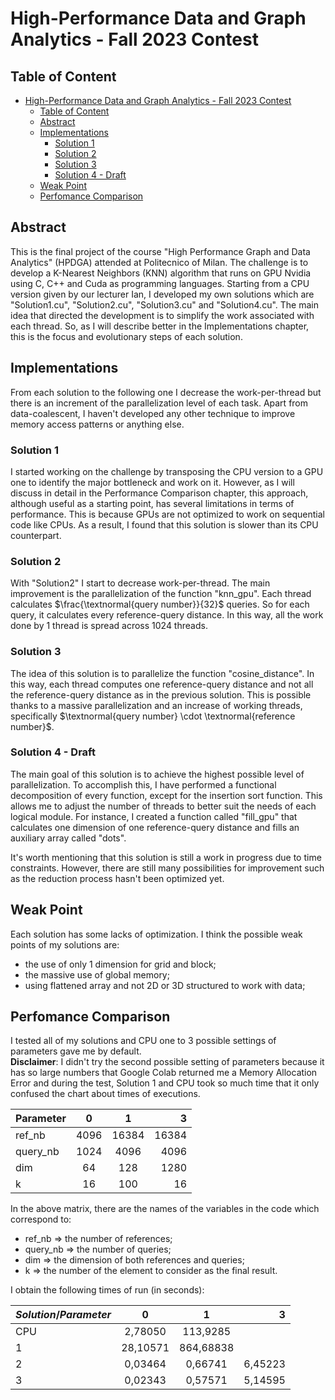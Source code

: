 # High-Performance Data and Graph Analytics - Fall 2023 Contest

## Table of Content

- [High-Performance Data and Graph Analytics - Fall 2023 Contest](#high-performance-data-and-graph-analytics---fall-2023-contest)
  - [Table of Content](#table-of-content)
  - [Abstract](#abstract)
  - [Implementations](#implementations)
    - [Solution 1](#solution-1)
    - [Solution 2](#solution-2)
    - [Solution 3](#solution-3)
    - [Solution 4 - Draft](#solution-4---draft)
  - [Weak Point](#weak-point)
  - [Perfomance Comparison](#perfomance-comparison)


## Abstract

This is the final project of the course "High Performance Graph and Data Analytics" (HPDGA) attended at Politecnico of Milan. The challenge is to develop a K-Nearest Neighbors (KNN) algorithm that runs on GPU Nvidia using C, C++ and Cuda as programming languages.
Starting from a CPU version given by our lecturer Ian, I developed my own solutions which are "Solution1.cu", "Solution2.cu", "Solution3.cu" and "Solution4.cu".
The main idea that directed the development is to simplify the work associated with each thread. So, as I will describe better in the Implementations chapter, this is the focus and evolutionary steps of each solution.

## Implementations

From each solution to the following one I decrease the work-per-thread but there is an increment of the parallelization level of each task.
Apart from data-coalescent, I haven't developed any other technique to improve memory access patterns or anything else.

### Solution 1

I started working on the challenge by transposing the CPU version to a GPU one to identify the major bottleneck and work on it. However, as I will discuss in detail in the Performance Comparison chapter, this approach, although useful as a starting point, has several limitations in terms of performance. This is because GPUs are not optimized to work on sequential code like CPUs. As a result, I found that this solution is slower than its CPU counterpart.

### Solution 2

With "Solution2" I start to decrease work-per-thread. The main improvement is the parallelization of the function "knn_gpu". Each thread calculates $\frac{\textnormal{query number}}{32}$ queries. So for each query, it calculates every reference-query distance. In this way, all the work done by 1 thread is spread across 1024 threads.

### Solution 3

The idea of this solution is to parallelize the function "cosine_distance". In this way, each thread computes one reference-query distance and not all the reference-query distance as in the previous solution. This is possible thanks to a massive parallelization and an increase of working threads, specifically $\textnormal{query number} \cdot \textnormal{reference number}$.

### Solution 4 - Draft

The main goal of this solution is to achieve the highest possible level of parallelization. To accomplish this, I have performed a functional decomposition of every function, except for the insertion sort function. This allows me to adjust the number of threads to better suit the needs of each logical module. For instance, I created a function called "fill_gpu" that calculates one dimension of one reference-query distance and fills an auxiliary array called "dots".

It's worth mentioning that this solution is still a work in progress due to time constraints. However, there are still many possibilities for improvement such as the reduction process hasn't been optimized yet.



## Weak Point

Each solution has some lacks of optimization. I think the possible weak points of my solutions are:

- the use of only 1 dimension for grid and block;
- the massive use of global memory;
- using flattened array and not 2D or 3D structured to work with data;

## Perfomance Comparison

I tested all of my solutions and CPU one to 3 possible settings of parameters gave me by default. \
__Disclaimer__: I didn't try the second possible setting of parameters because it has so large numbers that Google Colab returned me a Memory Allocation Error and during the test, Solution 1 and CPU took so much time that it only confused the chart about times of executions.

| Parameter      | 0 | 1 | 3 |
| :----------- | :-----------: | :----------: | -----------: |
| ref_nb      | 4096        | 16384      | 16384       |
| query_nb    | 1024        | 4096       | 4096        |
| dim         | 64          | 128        | 1280        |
| k           | 16          | 100        | 16          |

In the above matrix, there are the names of the variables in the code which correspond to:

- ref_nb $\Rightarrow$ the number of references;
- query_nb $\Rightarrow$ the number of queries;
- dim $\Rightarrow$ the dimension of both references and queries;
- k $\Rightarrow$ the number of the element to consider as the final result.

I obtain the following times of run (in seconds):

| $Solution /Parameter$      | 0 | 1 | 3 |
| :----------- | :-----------: | :----------: | -----------: |
| CPU      | 2,78050        | 113,9285      |        |
| 1    | 28,10571        | 864,68838       |        |
| 2         | 0,03464 | 0,66741 | 6,45223 |
| 3           | 0,02343 | 0,57571 | 5,14595          |
